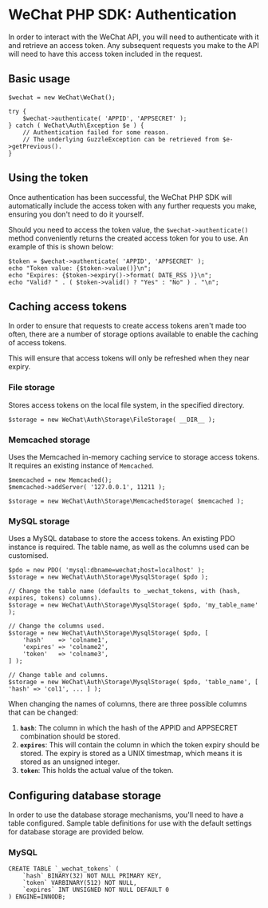 # WeChat PHP SDK: Authentication

In order to interact with the WeChat API, you will need to authenticate with it and retrieve an access token. Any
subsequent requests you make to the API will need to have this access token included in the request.

## Basic usage

    $wechat = new WeChat\WeChat();
     
    try {
        $wechat->authenticate( 'APPID', 'APPSECRET' );
    } catch ( WeChat\Auth\Exception $e ) {
        // Authentication failed for some reason.
        // The underlying GuzzleException can be retrieved from $e->getPrevious().
    }


## Using the token

Once authentication has been successful, the WeChat PHP SDK will automatically include the access token with any further
requests you make, ensuring you don't need to do it yourself.

Should you need to access the token value, the `$wechat->authenticate()` method conveniently returns the created access
token for you to use. An example of this is shown below:

    $token = $wechat->authenticate( 'APPID', 'APPSECRET' );
    echo "Token value: {$token->value()}\n";
    echo "Expires: {$token->expiry()->format( DATE_RSS )}\n";
    echo "Valid? " . ( $token->valid() ? "Yes" : "No" ) . "\n";


## Caching access tokens

In order to ensure that requests to create access tokens aren't made too often, there are a number of storage options
available to enable the caching of access tokens.

This will ensure that access tokens will only be refreshed when they near expiry.

### File storage

Stores access tokens on the local file system, in the specified directory.

    $storage = new WeChat\Auth\Storage\FileStorage( __DIR__ );

### Memcached storage

Uses the Memcached in-memory caching service to storage access tokens. It requires an existing instance of `Memcached`.


    $memcached = new Memcached();
    $memcached->addServer( '127.0.0.1', 11211 );
     
    $storage = new WeChat\Auth\Storage\MemcachedStorage( $memcached );

### MySQL storage

Uses a MySQL database to store the access tokens. An existing PDO instance is required. The table name, as well as the
columns used can be customised.

    $pdo = new PDO( 'mysql:dbname=wechat;host=localhost' );
    $storage = new WeChat\Auth\Storage\MysqlStorage( $pdo );
    
    // Change the table name (defaults to _wechat_tokens, with (hash, expires, tokens) columns).
    $storage = new WeChat\Auth\Storage\MysqlStorage( $pdo, 'my_table_name' );
    
    // Change the columns used.
    $storage = new WeChat\Auth\Storage\MysqlStorage( $pdo, [
        'hash'    => 'colname1',
        'expires' => 'colname2',
        'token'   => 'colname3',
    ] );
    
    // Change table and columns.
    $storage = new WeChat\Auth\Storage\MysqlStorage( $pdo, 'table_name', [ 'hash' => 'col1', ... ] );

When changing the names of columns, there are three possible columns that can be changed:

1. **`hash`**: The column in which the hash of the APPID and APPSECRET combination should be stored.
2. **`expires`**: This will contain the column in which the token expiry should be stored. The expiry is stored as a UNIX timestmap,
which means it is stored as an unsigned integer.
3. **`token`**: This holds the actual value of the token.


## Configuring database storage

In order to use the database storage mechanisms, you'll need to have a table configured. Sample table definitions for use
with the default settings for database storage are provided below.

### MySQL

    CREATE TABLE `_wechat_tokens` (
        `hash` BINARY(32) NOT NULL PRIMARY KEY,
        `token` VARBINARY(512) NOT NULL,
        `expires` INT UNSIGNED NOT NULL DEFAULT 0
    ) ENGINE=INNODB;
    
